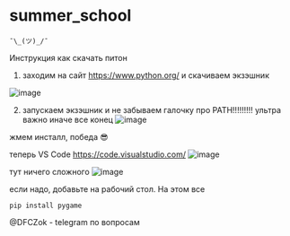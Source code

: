 # summer_school

```
¯\_(ツ)_/¯
```

Инструкция как скачать питон
1) заходим на сайт https://www.python.org/ и скачиваем экзэшник

![image](https://user-images.githubusercontent.com/48513210/177128424-c5d3794f-5be7-44bd-933e-bf0946f6096e.png)


2) запускаем экзэшник и не забываем галочку про PATH!!!!!!!!! ультра важно иначе все конец
![image](https://user-images.githubusercontent.com/48513210/177129203-fd544836-4f78-4bfb-94d9-be82f812219b.png)


жмем инсталл, победа 😎

теперь VS Code
https://code.visualstudio.com/
![image](https://user-images.githubusercontent.com/48513210/177129705-cddf5abe-0cdc-4f69-82ce-3439f601d5a7.png)


тут ничего сложного
![image](https://user-images.githubusercontent.com/48513210/177130083-1fa3eb86-8235-45b2-9571-9f46b5cf3aa2.png)

если надо, добавьте на рабочий стол. На этом все

```
pip install pygame
```

@DFCZok - telegram по вопросам
